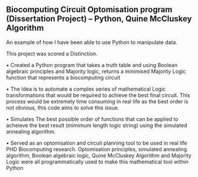 ## Biocomputing Circuit Optomisation program (Dissertation Project) – Python, Quine McCluskey Algorithm

An example of how I have been able to use Python to manipulate data.

This project was scored a Distinction.

•	Created a Python program that takes a truth table and using Boolean algebraic principles and Majority logic, returns a minimised Majority Logic function that represents a biocomputing circuit

•	The Idea is to automate a complex series of mathematical Logic transformations that would be required to achieve the best final circuit. This process would be extremely time consuming in real life as the best order is not obvious, this code aims to solve this issue.

•	Simulates The best possible order of functions that can be applied to acheieve the best result (mimimum length logic string) using the simulated annealing algorithm.

•	Served as an optomisation and circuit planning tool to be used in real life PHD Biocomputing research. Optomisation principles, simulated annealing algorithm, Boolean algebraic logic, Quine McCluskey Algorithm and Majority Logic were all programmatically used to make this mathematical tool within Python
